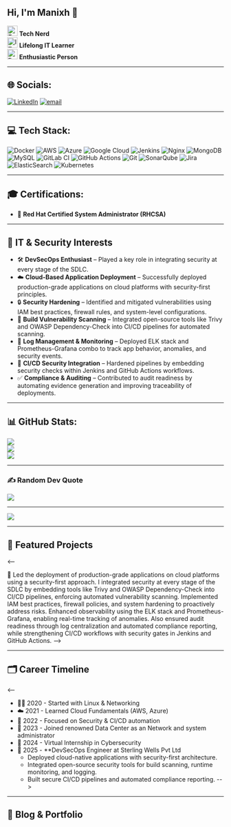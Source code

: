 ## Hi, I'm Manixh 👋

<img src="https://github.com/user-attachments/assets/4bda6b17-7225-47b2-8047-b463d5801c3a" alt="Tech Nerd" width="24"/> **Tech Nerd**  
<img src="https://github.com/user-attachments/assets/d129e464-1671-4071-8f1d-02737a3cb9d2" alt="IT Learner" width="24"/> **Lifelong IT Learner**  
<img src="https://github.com/user-attachments/assets/c7ef8340-a46d-4c0f-8f25-dcf560058ebd" alt="Enthusiastic" width="24"/> **Enthusiastic Person**

---

## 🌐 Socials:
[![LinkedIn](https://img.shields.io/badge/LinkedIn-%230077B5.svg?logo=linkedin&logoColor=white)](https://linkedin.com/in/manish-adhikari2799) 
[![email](https://img.shields.io/badge/Email-D14836?logo=gmail&logoColor=white)](mailto:adhikarimanish49@gmail.com)

---

## 💻 Tech Stack:
![Docker](https://img.shields.io/badge/docker-%230db7ed.svg?style=for-the-badge&logo=docker&logoColor=white) 
![AWS](https://img.shields.io/badge/AWS-%23FF9900.svg?style=for-the-badge&logo=amazon-aws&logoColor=white) 
![Azure](https://img.shields.io/badge/azure-%230072C6.svg?style=for-the-badge&logo=microsoftazure&logoColor=white) 
![Google Cloud](https://img.shields.io/badge/GoogleCloud-%234285F4.svg?style=for-the-badge&logo=google-cloud&logoColor=white) 
![Jenkins](https://img.shields.io/badge/jenkins-%232C5263.svg?style=for-the-badge&logo=jenkins&logoColor=white) 
![Nginx](https://img.shields.io/badge/nginx-%23009639.svg?style=for-the-badge&logo=nginx&logoColor=white) 
![MongoDB](https://img.shields.io/badge/MongoDB-%234ea94b.svg?style=for-the-badge&logo=mongodb&logoColor=white) 
![MySQL](https://img.shields.io/badge/mysql-4479A1.svg?style=for-the-badge&logo=mysql&logoColor=white) 
![GitLab CI](https://img.shields.io/badge/gitlab%20CI-%23181717.svg?style=for-the-badge&logo=gitlab&logoColor=white) 
![GitHub Actions](https://img.shields.io/badge/github%20actions-%232671E5.svg?style=for-the-badge&logo=githubactions&logoColor=white) 
![Git](https://img.shields.io/badge/git-%23F05033.svg?style=for-the-badge&logo=git&logoColor=white) 
![SonarQube](https://img.shields.io/badge/SonarQube-black?style=for-the-badge&logo=sonarqube&logoColor=4E9BCD) 
![Jira](https://img.shields.io/badge/jira-%230A0FFF.svg?style=for-the-badge&logo=jira&logoColor=white) 
![ElasticSearch](https://img.shields.io/badge/-ElasticSearch-005571?style=for-the-badge&logo=elasticsearch) 
![Kubernetes](https://img.shields.io/badge/kubernetes-%23326ce5.svg?style=for-the-badge&logo=kubernetes&logoColor=white)

---

## 🎓 Certifications:
- 🏅 **Red Hat Certified System Administrator (RHCSA)**

---

## 🔐 IT & Security Interests

- 🛠️ **DevSecOps Enthusiast** – Played a key role in integrating security at every stage of the SDLC.
- ☁️ **Cloud-Based Application Deployment** – Successfully deployed production-grade applications on cloud platforms with security-first principles.
- 🔒 **Security Hardening** – Identified and mitigated vulnerabilities using IAM best practices, firewall rules, and system-level configurations.
- 🧪 **Build Vulnerability Scanning** – Integrated open-source tools like Trivy and OWASP Dependency-Check into CI/CD pipelines for automated scanning.
- 📜 **Log Management & Monitoring** – Deployed ELK stack and Prometheus-Grafana combo to track app behavior, anomalies, and security events.
- 🔁 **CI/CD Security Integration** – Hardened pipelines by embedding security checks within Jenkins and GitHub Actions workflows.
- ✅ **Compliance & Auditing** – Contributed to audit readiness by automating evidence generation and improving traceability of deployments.

---

## 📊 GitHub Stats:
![](https://github-readme-stats.vercel.app/api?username=Manixh0901&theme=dark&hide_border=false&include_all_commits=false&count_private=false)<br/>
![](https://nirzak-streak-stats.vercel.app/?user=Manixh0901&theme=dark&hide_border=false)<br/>
![](https://github-readme-stats.vercel.app/api/top-langs/?username=Manixh0901&theme=dark&hide_border=false&include_all_commits=false&count_private=false&layout=compact)

---

### ✍️ Random Dev Quote
![](https://quotes-github-readme.vercel.app/api?type=horizontal&theme=radical)

---

[![](https://visitcount.itsvg.in/api?id=Manixh0901&icon=0&color=0)](https://visitcount.itsvg.in)

<!-- Proudly created with GPRM ( https://gprm.itsvg.in ) -->
---

## 🚀 Featured Projects
<--
<!--📌 [Project Name](link-to-repo)  -->
📝 Led the deployment of production-grade applications on cloud platforms using a security-first approach. I integrated security at every stage of the SDLC by embedding tools like Trivy and OWASP Dependency-Check into CI/CD pipelines, enforcing automated vulnerability scanning. Implemented IAM best practices, firewall policies, and system hardening to proactively address risks. Enhanced observability using the ELK stack and Prometheus-Grafana, enabling real-time tracking of anomalies. Also ensured audit readiness through log centralization and automated compliance reporting, while strengthening CI/CD workflows with security gates in Jenkins and GitHub Actions. 
-->

---

## 🗂️ Career Timeline
<--
- 🧑‍💻 2020 - Started with Linux & Networking
- ☁️ 2021 - Learned Cloud Fundamentals (AWS, Azure)
- 🔐 2022 - Focused on Security & CI/CD automation
- 💼 2023 - Joined renowned Data Center  as an Network and system administrator
- 💼 2024 - Virtual Internship in Cybersecurity
- 💼 2025 - **DevSecOps Engineer at Sterling Wells Pvt Ltd
  - Deployed cloud-native applications with security-first architecture.
  - Integrated open-source security tools for build scanning, runtime monitoring, and logging.
  - Built secure CI/CD pipelines and automated compliance reporting.
-->

---

## 📝 Blog & Portfolio
<!--
- 🌐 [My Blog](https://yourblog.com)
- 📁 [Portfolio](https://yourportfolio.com)
-->
